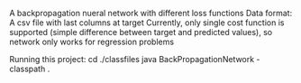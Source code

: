 A backpropagation nueral network with different loss functions
Data format: A csv file with last columns at target
Currently, only single cost function is supported (simple difference between target and predicted values), so network only works for regression problems

Running this project:
cd ./classfiles
java BackPropagationNetwork -classpath .

